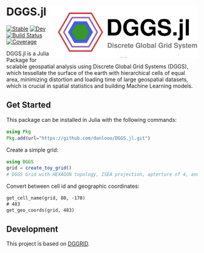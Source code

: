 # DGGS.jl <img src="docs/src/assets/logo.drawio.svg" align="right" height="138" />

[![Stable](https://img.shields.io/badge/docs-stable-blue.svg)](https://danlooo.github.io/DGGS.jl/stable/)
[![Dev](https://img.shields.io/badge/docs-dev-blue.svg)](https://danlooo.github.io/DGGS.jl/dev/)
[![Build Status](https://github.com/danlooo/DGGS.jl/actions/workflows/CI.yml/badge.svg?branch=main)](https://github.com/danlooo/DGGS.jl/actions/workflows/CI.yml?query=branch%3Amain)
[![Coverage](https://codecov.io/gh/danlooo/DGGS.jl/branch/main/graph/badge.svg)](https://codecov.io/gh/danlooo/DGGS.jl)

DGGS.jl is a Julia Package for scalable geospatial analysis using Discrete Global Grid Systems (DGGS), which tessellate the surface of the earth with hierarchical cells of equal area, minimizing distortion and loading time of large geospatial datasets, which is crucial in spatial statistics and building Machine Learning models.

## Get Started

This package can be installed in Julia with the following commands:

```Julia
using Pkg
Pkg.add(url="https://github.com/danlooo/DGGS.jl.git")
```

Create a simple grid:

```julia
using DGGS
grid = create_toy_grid()
# DGGS Grid with HEXAGON topology, ISEA projection, apterture of 4, and 642 cells
```

Convert between cell id and geographic coordinates:

```
get_cell_name(grid, 80, -170)
# 483
get_geo_coords(grid, 483)
```

## Development

This project is based on [DGGRID](https://github.com/sahrk/DGGRID).